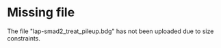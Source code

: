 # Missing file

The file "lap-smad2_treat_pileup.bdg" has not been uploaded due to size constraints.

